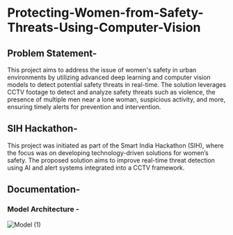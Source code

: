 # Protecting-Women-from-Safety-Threats-Using-Computer-Vision

## Problem Statement-
This project aims to address the issue of women's safety in urban environments by utilizing advanced deep learning and computer vision models to detect potential safety threats in real-time. The solution leverages CCTV footage to detect and analyze safety threats such as violence, the presence of multiple men near a lone woman, suspicious activity, and more, ensuring timely alerts for prevention and intervention.

## SIH Hackathon-
This project was initiated as part of the Smart India Hackathon (SIH), where the focus was on developing technology-driven solutions for women’s safety. The proposed solution aims to improve real-time threat detection using AI and alert systems integrated into a CCTV framework.

## Documentation-
###  Model Architecture -
![Model (1)](https://github.com/user-attachments/assets/bbc0d7ba-3181-4826-b209-05ec206660e7)




